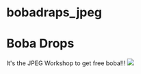 # bobadraps_jpeg
<!DOCTYPE html>
<html>
    <head></head>
    <body>
        <h1>Boba Drops</h1>
        <p>It's the JPEG Workshop to get free boba!!!
        <img src="https://www.google.com/url?sa=i&url=https%3A%2F%2Fwww.behance
        net%2Fgallery%2F117673113%2FBoba-Bunny&psig=AOvVaw0oPYs5PrkqUlQIoT-SjT4y&ust=1751830657679000&source=images&cd=vfe&opi=89978449&ved=0CBUQjhxqFwoTCOiwjfO7po4DFQAAAAAdAAAAABAE">
    </body>
 </html>